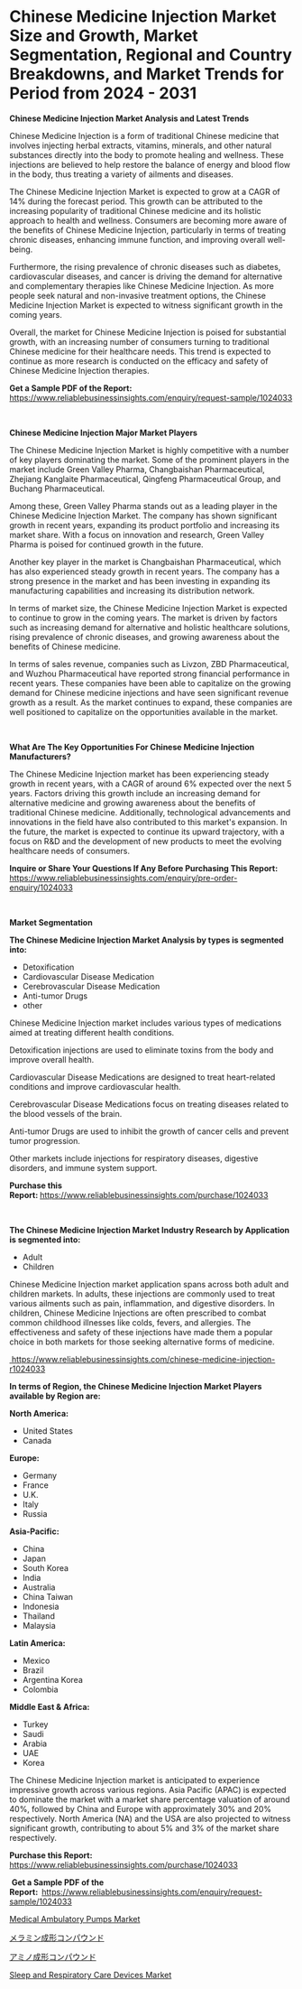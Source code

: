 <p><h1>Chinese Medicine Injection Market Size and Growth, Market Segmentation, Regional and Country Breakdowns, and Market Trends for Period from 2024 -  2031</h1></p><p><strong>Chinese Medicine Injection Market Analysis and Latest Trends</strong></p>
<p><p>Chinese Medicine Injection is a form of traditional Chinese medicine that involves injecting herbal extracts, vitamins, minerals, and other natural substances directly into the body to promote healing and wellness. These injections are believed to help restore the balance of energy and blood flow in the body, thus treating a variety of ailments and diseases.</p><p>The Chinese Medicine Injection Market is expected to grow at a CAGR of 14% during the forecast period. This growth can be attributed to the increasing popularity of traditional Chinese medicine and its holistic approach to health and wellness. Consumers are becoming more aware of the benefits of Chinese Medicine Injection, particularly in terms of treating chronic diseases, enhancing immune function, and improving overall well-being.</p><p>Furthermore, the rising prevalence of chronic diseases such as diabetes, cardiovascular diseases, and cancer is driving the demand for alternative and complementary therapies like Chinese Medicine Injection. As more people seek natural and non-invasive treatment options, the Chinese Medicine Injection Market is expected to witness significant growth in the coming years.</p><p>Overall, the market for Chinese Medicine Injection is poised for substantial growth, with an increasing number of consumers turning to traditional Chinese medicine for their healthcare needs. This trend is expected to continue as more research is conducted on the efficacy and safety of Chinese Medicine Injection therapies.</p></p>
<p><strong>Get a Sample PDF of the Report:&nbsp;</strong> <a href="https://www.reliablebusinessinsights.com/enquiry/request-sample/1024033">https://www.reliablebusinessinsights.com/enquiry/request-sample/1024033</a></p>
<p>&nbsp;</p>
<p><strong>Chinese Medicine Injection Major Market Players</strong></p>
<p><p>The Chinese Medicine Injection Market is highly competitive with a number of key players dominating the market. Some of the prominent players in the market include Green Valley Pharma, Changbaishan Pharmaceutical, Zhejiang Kanglaite Pharmaceutical, Qingfeng Pharmaceutical Group, and Buchang Pharmaceutical.</p><p>Among these, Green Valley Pharma stands out as a leading player in the Chinese Medicine Injection Market. The company has shown significant growth in recent years, expanding its product portfolio and increasing its market share. With a focus on innovation and research, Green Valley Pharma is poised for continued growth in the future.</p><p>Another key player in the market is Changbaishan Pharmaceutical, which has also experienced steady growth in recent years. The company has a strong presence in the market and has been investing in expanding its manufacturing capabilities and increasing its distribution network.</p><p>In terms of market size, the Chinese Medicine Injection Market is expected to continue to grow in the coming years. The market is driven by factors such as increasing demand for alternative and holistic healthcare solutions, rising prevalence of chronic diseases, and growing awareness about the benefits of Chinese medicine.</p><p>In terms of sales revenue, companies such as Livzon, ZBD Pharmaceutical, and Wuzhou Pharmaceutical have reported strong financial performance in recent years. These companies have been able to capitalize on the growing demand for Chinese medicine injections and have seen significant revenue growth as a result. As the market continues to expand, these companies are well positioned to capitalize on the opportunities available in the market.</p></p>
<p>&nbsp;</p>
<p><strong>What Are The Key Opportunities For Chinese Medicine Injection Manufacturers?</strong></p>
<p><p>The Chinese Medicine Injection market has been experiencing steady growth in recent years, with a CAGR of around 6% expected over the next 5 years. Factors driving this growth include an increasing demand for alternative medicine and growing awareness about the benefits of traditional Chinese medicine. Additionally, technological advancements and innovations in the field have also contributed to this market's expansion. In the future, the market is expected to continue its upward trajectory, with a focus on R&D and the development of new products to meet the evolving healthcare needs of consumers.</p></p>
<p><strong>Inquire or Share Your Questions If Any Before Purchasing This Report:</strong> <a href="https://www.reliablebusinessinsights.com/enquiry/pre-order-enquiry/1024033">https://www.reliablebusinessinsights.com/enquiry/pre-order-enquiry/1024033</a></p>
<p>&nbsp;</p>
<p><strong>Market Segmentation</strong></p>
<p><strong>The Chinese Medicine Injection Market Analysis by types is segmented into:</strong></p>
<p><ul><li>Detoxification</li><li>Cardiovascular Disease Medication</li><li>Cerebrovascular Disease Medication</li><li>Anti-tumor Drugs</li><li>other</li></ul></p>
<p><p>Chinese Medicine Injection market includes various types of medications aimed at treating different health conditions. </p><p>Detoxification injections are used to eliminate toxins from the body and improve overall health. </p><p>Cardiovascular Disease Medications are designed to treat heart-related conditions and improve cardiovascular health.</p><p>Cerebrovascular Disease Medications focus on treating diseases related to the blood vessels of the brain.</p><p>Anti-tumor Drugs are used to inhibit the growth of cancer cells and prevent tumor progression.</p><p>Other markets include injections for respiratory diseases, digestive disorders, and immune system support.</p></p>
<p><strong>Purchase this Report:&nbsp;</strong><a href="https://www.reliablebusinessinsights.com/purchase/1024033">https://www.reliablebusinessinsights.com/purchase/1024033</a></p>
<p>&nbsp;</p>
<p><strong>The Chinese Medicine Injection Market Industry Research by Application is segmented into:</strong></p>
<p><ul><li>Adult</li><li>Children</li></ul></p>
<p><p>Chinese Medicine Injection market application spans across both adult and children markets. In adults, these injections are commonly used to treat various ailments such as pain, inflammation, and digestive disorders. In children, Chinese Medicine Injections are often prescribed to combat common childhood illnesses like colds, fevers, and allergies. The effectiveness and safety of these injections have made them a popular choice in both markets for those seeking alternative forms of medicine.</p></p>
<p><a href="https://www.reliablebusinessinsights.com/chinese-medicine-injection-r1024033">&nbsp;https://www.reliablebusinessinsights.com/chinese-medicine-injection-r1024033</a></p>
<p><strong>In terms of Region, the Chinese Medicine Injection Market Players available by Region are:</strong></p>
<p>
    <p> <strong> North America: </strong>
        <ul>
            <li>United States</li>
            <li>Canada</li>
        </ul>
        </p> 
    <p> <strong> Europe: </strong>
        <ul>
            <li>Germany</li>
            <li>France</li>
            <li>U.K.</li>
            <li>Italy</li>
            <li>Russia</li>
        </ul>
        </p> 
    <p> <strong> Asia-Pacific: </strong>
        <ul>
            <li>China</li>
            <li>Japan</li>
            <li>South Korea</li>
            <li>India</li>
            <li>Australia</li>
            <li>China Taiwan</li>
            <li>Indonesia</li>
            <li>Thailand</li>
            <li>Malaysia</li>
        </ul>
        </p> 
    <p> <strong> Latin America: </strong>
        <ul>
            <li>Mexico</li>
            <li>Brazil</li>
            <li>Argentina Korea</li>
            <li>Colombia</li>
        </ul>
        </p> 
    <p> <strong> Middle East & Africa: </strong>
        <ul>
            <li>Turkey</li>
            <li>Saudi</li>
            <li>Arabia</li>
            <li>UAE</li>
            <li>Korea</li>
        </ul>
    </p>
    </p>
<p><p>The Chinese Medicine Injection market is anticipated to experience impressive growth across various regions. Asia Pacific (APAC) is expected to dominate the market with a market share percentage valuation of around 40%, followed by China and Europe with approximately 30% and 20% respectively. North America (NA) and the USA are also projected to witness significant growth, contributing to about 5% and 3% of the market share respectively.</p></p>
<p><strong>Purchase this Report: </strong><a href="https://www.reliablebusinessinsights.com/purchase/1024033">https://www.reliablebusinessinsights.com/purchase/1024033</a></p>
<p>&nbsp;<strong>Get a Sample PDF of the Report:&nbsp;&nbsp;</strong><a href="https://www.reliablebusinessinsights.com/enquiry/request-sample/1024033">https://www.reliablebusinessinsights.com/enquiry/request-sample/1024033</a></p>
<p><strong></strong></p>
<p><p><a href="https://github.com/josesg55/Market-Research-Report-List-3/blob/main/medical-ambulatory-pumps-market.md">Medical Ambulatory Pumps Market</a></p><p><a href="https://github.com/charm854/Market-Research-Report-List-2/blob/main/4524070176146.md">メラミン成形コンパウンド</a></p><p><a href="https://github.com/MacyOrn/Market-Research-Report-List-1/blob/main/6249861176147.md">アミノ成形コンパウンド</a></p><p><a href="https://github.com/mancsybtousav/Market-Research-Report-List-3/blob/main/sleep-and-respiratory-care-devices-market.md">Sleep and Respiratory Care Devices Market</a></p></p>